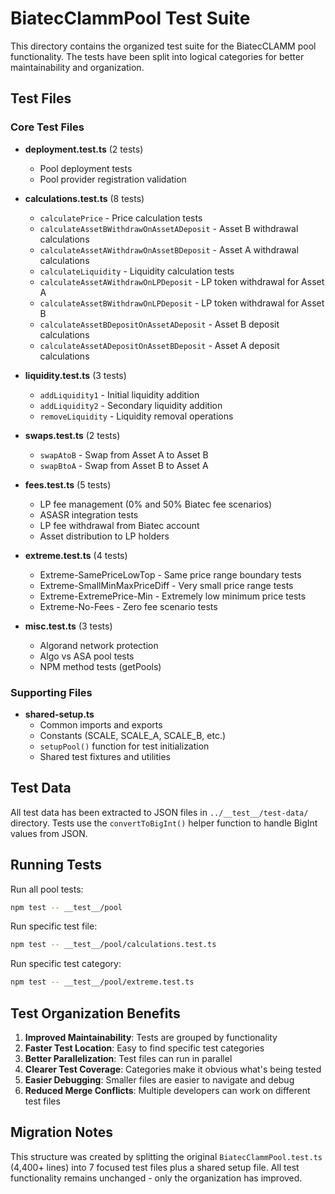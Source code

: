 # BiatecClammPool Test Suite

This directory contains the organized test suite for the BiatecCLAMM pool functionality. The tests have been split into logical categories for better maintainability and organization.

## Test Files

### Core Test Files

- **deployment.test.ts** (2 tests)
  - Pool deployment tests
  - Pool provider registration validation

- **calculations.test.ts** (8 tests)
  - `calculatePrice` - Price calculation tests
  - `calculateAssetBWithdrawOnAssetADeposit` - Asset B withdrawal calculations
  - `calculateAssetAWithdrawOnAssetBDeposit` - Asset A withdrawal calculations
  - `calculateLiquidity` - Liquidity calculation tests
  - `calculateAssetAWithdrawOnLPDeposit` - LP token withdrawal for Asset A
  - `calculateAssetBWithdrawOnLPDeposit` - LP token withdrawal for Asset B
  - `calculateAssetBDepositOnAssetADeposit` - Asset B deposit calculations
  - `calculateAssetADepositOnAssetBDeposit` - Asset A deposit calculations

- **liquidity.test.ts** (3 tests)
  - `addLiquidity1` - Initial liquidity addition
  - `addLiquidity2` - Secondary liquidity addition
  - `removeLiquidity` - Liquidity removal operations

- **swaps.test.ts** (2 tests)
  - `swapAtoB` - Swap from Asset A to Asset B
  - `swapBtoA` - Swap from Asset B to Asset A

- **fees.test.ts** (5 tests)
  - LP fee management (0% and 50% Biatec fee scenarios)
  - ASASR integration tests
  - LP fee withdrawal from Biatec account
  - Asset distribution to LP holders

- **extreme.test.ts** (4 tests)
  - Extreme-SamePriceLowTop - Same price range boundary tests
  - Extreme-SmallMinMaxPriceDiff - Very small price range tests
  - Extreme-ExtremePrice-Min - Extremely low minimum price tests
  - Extreme-No-Fees - Zero fee scenario tests

- **misc.test.ts** (3 tests)
  - Algorand network protection
  - Algo vs ASA pool tests
  - NPM method tests (getPools)

### Supporting Files

- **shared-setup.ts**
  - Common imports and exports
  - Constants (SCALE, SCALE_A, SCALE_B, etc.)
  - `setupPool()` function for test initialization
  - Shared test fixtures and utilities

## Test Data

All test data has been extracted to JSON files in `../__test__/test-data/` directory. Tests use the `convertToBigInt()` helper function to handle BigInt values from JSON.

## Running Tests

Run all pool tests:
```bash
npm test -- __test__/pool
```

Run specific test file:
```bash
npm test -- __test__/pool/calculations.test.ts
```

Run specific test category:
```bash
npm test -- __test__/pool/extreme.test.ts
```

## Test Organization Benefits

1. **Improved Maintainability**: Tests are grouped by functionality
2. **Faster Test Location**: Easy to find specific test categories
3. **Better Parallelization**: Test files can run in parallel
4. **Clearer Test Coverage**: Categories make it obvious what's being tested
5. **Easier Debugging**: Smaller files are easier to navigate and debug
6. **Reduced Merge Conflicts**: Multiple developers can work on different test files

## Migration Notes

This structure was created by splitting the original `BiatecClammPool.test.ts` (4,400+ lines) into 7 focused test files plus a shared setup file. All test functionality remains unchanged - only the organization has improved.
